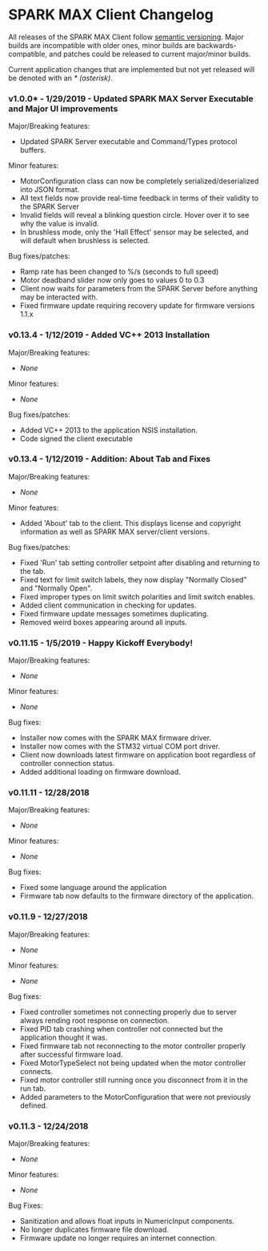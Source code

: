 # SPARK MAX Client Changelog
All releases of the SPARK MAX Client follow [semantic versioning](https://semver.org/).
Major builds are incompatible with older ones, minor builds are backwards-compatible, and patches could be released to current
major/minor builds.

Current application changes that are implemented but not yet released will be denoted with an _* (asterisk)_.

### v1.0.0* - 1/29/2019 - Updated SPARK MAX Server Executable and Major UI improvements
Major/Breaking features:
* Updated SPARK Server executable and Command/Types protocol buffers.

Minor features:
* MotorConfiguration class can now be completely serialized/deserialized into JSON format.
* All text fields now provide real-time feedback in terms of their validity to the SPARK Server
* Invalid fields will reveal a blinking question circle. Hover over it to see why the value is invalid.
* In brushless mode, only the 'Hall Effect' sensor may be selected, and will default when brushless is selected.

Bug fixes/patches:
* Ramp rate has been changed to %/s (seconds to full speed)
* Motor deadband slider now only goes to values 0 to 0.3
* Client now waits for parameters from the SPARK Server before anything may be interacted with.
* Fixed firmware update requiring recovery update for firmware versions 1.1.x

### v0.13.4 - 1/12/2019 - Added VC++ 2013 Installation
Major/Breaking features:
* _None_

Minor features:
* _None_

Bug fixes/patches:
* Added VC++ 2013 to the application NSIS installation.
* Code signed the client executable

### v0.13.4 - 1/12/2019 - Addition: About Tab and Fixes
Major/Breaking features:
* _None_

Minor features:
* Added 'About' tab to the client. This displays license and copyright information as well as SPARK MAX server/client versions.

Bug fixes/patches:
* Fixed 'Run' tab setting controller setpoint after disabling and returning to the tab.
* Fixed text for limit switch labels, they now display "Normally Closed" and "Normally Open".
* Fixed improper types on limit switch polarities and limit switch enables.
* Added client communication in checking for updates.
* Fixed firmware update messages sometimes duplicating.
* Removed weird boxes appearing around all inputs.


### v0.11.15 - 1/5/2019 - Happy Kickoff Everybody!
Major/Breaking features:
* _None_

Minor features:
* _None_

Bug fixes:
* Installer now comes with the SPARK MAX firmware driver.
* Installer now comes with the STM32 virtual COM port driver.
* Client now downloads latest firmware on application boot regardless of controller connection status.
* Added additional loading on firmware download.

### v0.11.11 - 12/28/2018
Major/Breaking features:
* _None_

Minor features:
* _None_

Bug fixes:
* Fixed some language around the application
* Firmware tab now defaults to the firmware directory of the application.

### v0.11.9 - 12/27/2018
Major/Breaking features:
* _None_

Minor features:
* _None_

Bug fixes:
* Fixed controller sometimes not connecting properly due to server always rending root response on connection.
* Fixed PID tab crashing when controller not connected but the application thought it was.
* Fixed firmware tab not reconnecting to the motor controller properly after successful firmware load.
* Fixed MotorTypeSelect not being updated when the motor controller connects.
* Fixed motor controller still running once you disconnect from it in the run tab.
* Added parameters to the MotorConfiguration that were not previously defined.

### v0.11.3 - 12/24/2018
Major/Breaking features:
* _None_

Minor features:
* _None_

Bug Fixes:
* Sanitization and allows float inputs in NumericInput components.
* No longer duplicates firmware file download.
* Firmware update no longer requires an internet connection.